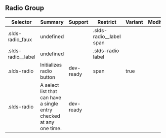 

## Radio Group

| Selector | Summary | Support | Restrict | Variant | Modifier |
|-------|-------|-------|-------|-------|-------|
| .slds-radio_faux | undefined |   | .slds-radio__label span |   |   |
| .slds-radio__label | undefined |   | .slds-radio label |   |   |
| .slds-radio | Initializes radio button | dev-ready | span | true |   |
| .slds-radio | A select list that can have a single entry checked at any one time. | dev-ready |   |   |   |